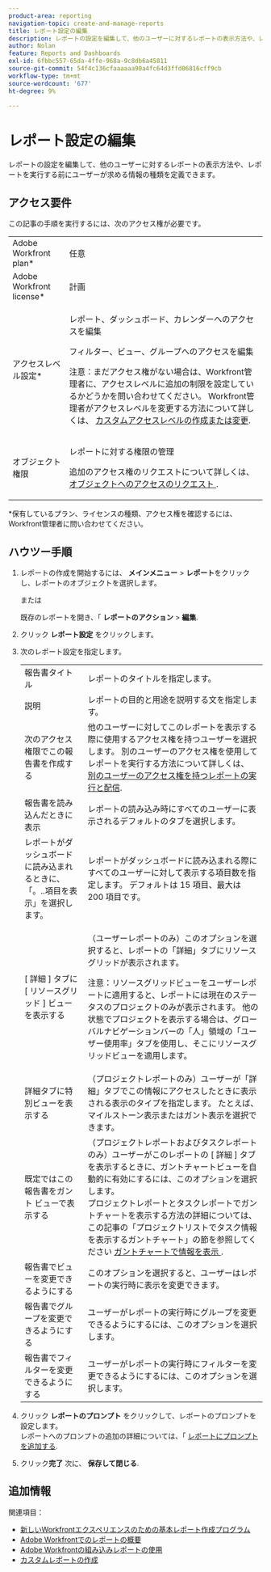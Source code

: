```yaml
---
product-area: reporting
navigation-topic: create-and-manage-reports
title: レポート設定の編集
description: レポートの設定を編集して、他のユーザーに対するレポートの表示方法や、レポートを実行する前にユーザーが求める情報の種類を定義できます。
author: Nolan
feature: Reports and Dashboards
exl-id: 6fbbc557-65da-4ffe-968a-9c8db6a45811
source-git-commit: 54f4c136cfaaaaaa90a4fc64d3ffd06816cff9cb
workflow-type: tm+mt
source-wordcount: '677'
ht-degree: 9%

---
```


# レポート設定の編集

レポートの設定を編集して、他のユーザーに対するレポートの表示方法や、レポートを実行する前にユーザーが求める情報の種類を定義できます。

## アクセス要件

この記事の手順を実行するには、次のアクセス権が必要です。

<table style="table-layout:auto"> 
 <col> 
 <col> 
 <tbody> 
  <tr> 
   <td role="rowheader">Adobe Workfront plan*</td> 
   <td> <p>任意</p> </td> 
  </tr> 
  <tr> 
   <td role="rowheader">Adobe Workfront license*</td> 
   <td> <p>計画 </p> </td> 
  </tr> 
  <tr> 
   <td role="rowheader">アクセスレベル設定*</td> 
   <td> <p>レポート、ダッシュボード、カレンダーへのアクセスを編集</p> <p>フィルター、ビュー、グループへのアクセスを編集</p> <p>注意：まだアクセス権がない場合は、Workfront管理者に、アクセスレベルに追加の制限を設定しているかどうかを問い合わせてください。 Workfront管理者がアクセスレベルを変更する方法について詳しくは、 <a href="../../../administration-and-setup/add-users/configure-and-grant-access/create-modify-access-levels.md" class="MCXref xref">カスタムアクセスレベルの作成または変更</a>.</p> </td> 
  </tr> 
  <tr> 
   <td role="rowheader">オブジェクト権限</td> 
   <td> <p>レポートに対する権限の管理</p> <p>追加のアクセス権のリクエストについて詳しくは、 <a href="../../../workfront-basics/grant-and-request-access-to-objects/request-access.md" class="MCXref xref">オブジェクトへのアクセスのリクエスト </a>.</p> </td> 
  </tr> 
 </tbody> 
</table>

&#42;保有しているプラン、ライセンスの種類、アクセス権を確認するには、Workfront管理者に問い合わせてください。

## ハウツー手順

1. レポートの作成を開始するには、 **メインメニュー** > **レポート**&#x200B;をクリックし、レポートのオブジェクトを選択します。

   または

   既存のレポートを開き、「 **レポートのアクション** > **編集**.

1. クリック **レポート設定** をクリックします。
1. 次のレポート設定を指定します。

   <table style="table-layout:auto"> 
    <col> 
    <col> 
    <tbody> 
     <tr> 
      <td role="rowheader">報告書タイトル</td> 
      <td>レポートのタイトルを指定します。</td> 
     </tr> 
     <tr> 
      <td role="rowheader">説明</td> 
      <td>レポートの目的と用途を説明する文を指定します。</td> 
     </tr> 
     <tr> 
      <td role="rowheader">次のアクセス権限でこの報告書を作成する</td> 
      <td>他のユーザーに対してこのレポートを表示する際に使用するアクセス権を持つユーザーを選択します。 別のユーザーのアクセス権を使用してレポートを実行する方法について詳しくは、 <a href="../../../reports-and-dashboards/reports/creating-and-managing-reports/run-deliver-report-access-rights-another-user.md" class="MCXref xref">別のユーザーのアクセス権を持つレポートの実行と配信</a>.</td> 
     </tr> 
     <tr> 
      <td role="rowheader">報告書を読み込んだときに表示</td> 
      <td>レポートの読み込み時にすべてのユーザーに表示されるデフォルトのタブを選択します。</td> 
     </tr> 
     <tr> 
      <td role="rowheader">レポートがダッシュボードに読み込まれるときに、「。..項目を表示」を選択します。</td> 
      <td>レポートがダッシュボードに読み込まれる際にすべてのユーザーに対して表示する項目数を指定します。 デフォルトは 15 項目、最大は 200 項目です。</td> 
     </tr> 
     <tr> 
      <td role="rowheader">[ 詳細 ] タブに [ リソースグリッド ] ビューを表示する</td> 
      <td> <p>（ユーザーレポートのみ）このオプションを選択すると、レポートの「詳細」タブにリソースグリッドが表示されます。</p> <p>注意：リソースグリッドビューをユーザーレポートに適用すると、レポートには現在のステータスのプロジェクトのみが表示されます。 他の状態でプロジェクトを表示する場合は、グローバルナビゲーションバーの「人」領域の「ユーザー使用率」タブを使用し、そこにリソースグリッドビューを適用します。 <!--
         <MadCap:conditionalText data-mc-conditions="QuicksilverOrClassic.Draft mode">
          For more information about using the Resource Grid, see the article Overview of the Resource Grid . (drafted because this article is drafted also: Article is in draft Feb 1, 2021)
         </MadCap:conditionalText>
        --></p> </td> 
     </tr> 
     <tr> 
      <td role="rowheader">詳細タブに特別ビューを表示する</td> 
      <td>（プロジェクトレポートのみ）ユーザーが「詳細」タブでこの情報にアクセスしたときに表示される表示のタイプを指定します。 たとえば、マイルストーン表示またはガント表示を選択できます。</td> 
     </tr> 
     <tr> 
      <td role="rowheader">既定ではこの報告書をガント ビューで表示する</td> 
      <td>（プロジェクトレポートおよびタスクレポートのみ）ユーザーがこのレポートの [ 詳細 ] タブを表示するときに、ガントチャートビューを自動的に有効にするには、このオプションを選択します。<br>プロジェクトレポートとタスクレポートでガントチャートを表示する方法の詳細については、この記事の「プロジェクトリストでタスク情報を表示するガントチャート」の節を参照してください <a href="../../../manage-work/gantt-chart/use-the-gantt-chart/view-info-in-gantt.md" class="MCXref xref">ガントチャートで情報を表示 </a>.</td> 
     </tr> 
     <tr> 
      <td role="rowheader">報告書でビューを変更できるようにする</td> 
      <td>このオプションを選択すると、ユーザーはレポートの実行時に表示を変更できます。</td> 
     </tr> 
     <tr> 
      <td role="rowheader">報告書でグループを変更できるようにする</td> 
      <td>ユーザーがレポートの実行時にグループを変更できるようにするには、このオプションを選択します。</td> 
     </tr> 
     <tr> 
      <td role="rowheader">報告書でフィルターを変更できるようにする</td> 
      <td>ユーザーがレポートの実行時にフィルターを変更できるようにするには、このオプションを選択します。</td> 
     </tr> 
    </tbody> 
   </table>

1. クリック **レポートのプロンプト** をクリックして、レポートのプロンプトを設定します。\
   レポートへのプロンプトの追加の詳細については、「 [レポートにプロンプトを追加する](../../../reports-and-dashboards/reports/creating-and-managing-reports/add-prompt-report.md).

1. クリック&#x200B;**完了** 次に、 **保存して閉じる**.

## 追加情報

関連項目：

* [新しいWorkfrontエクスペリエンスのための基本レポート作成プログラム](https://one.workfront.com/s/basic-report-creation-program)
* [Adobe Workfrontでのレポートの概要](../../../reports-and-dashboards/reports/reporting/get-started-reports-workfront.md)
* [Adobe Workfrontの組み込みレポートの使用](../../../reports-and-dashboards/reports/using-built-in-reports/use-workfront-built-in-reports.md)
* [カスタムレポートの作成](../../../reports-and-dashboards/reports/creating-and-managing-reports/create-custom-report.md)
